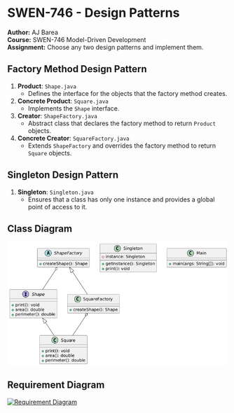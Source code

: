 # SWEN-746 - Design Patterns

**Author:** AJ Barea  
**Course:** SWEN-746 Model-Driven Development  
**Assignment:** Choose any two design patterns and implement them.

## Factory Method Design Pattern

1. **Product**: `Shape.java`
   - Defines the interface for the objects that the factory method creates.
2. **Concrete Product**: `Square.java`
   - Implements the `Shape` interface.
3. **Creator**: `ShapeFactory.java`
   - Abstract class that declares the factory method to return `Product` objects.
4. **Concrete Creator**: `SquareFactory.java`
   - Extends `ShapeFactory` and overrides the factory method to return `Square` objects.

## Singleton Design Pattern

1. **Singleton**: `Singleton.java`
   - Ensures that a class has only one instance and provides a global point of access to it.

## Class Diagram

![Class Diagram](src/assets/class-diagram.png)

## Requirement Diagram

[![Requirement Diagram](https://mermaid.ink/img/pako:eNq1VcFu2zAM_RVCpxZIDuu2iw8DhhYFeigwoLfCF9aiY6225Er02qDIv4-R7DjxnLVBUR9sy-Kj3nukrFdVOE0qU56eOuOpIctXBlcem9zmFuTam4FrLNj5NdwSV07DL2Qmb-E1RW4vozP4Mg6ZXjiDm6atUwKuaJpEUzArC22fq3QeQoUtQeEJ2Tg7ZvMmPGZQu-fx0x_yplw3MVUGxoaWihG0mRNxF7PfWFmuxIKm7C-m7K-oNJYAraQfMM-GK0irBmi9TJydLwCFcXxaDa0QkwDyZ-efImBw8edDYC_vUxlfpzIut3ZGGThAihpDkALIUySsoOxzJjapABRX-wQRT53YBZeRwoT7t-MN1MMSc66QwQxzoa_srkonUGYK_CbZwfJZzt_f4jyg96hLHFkdDgu6bZ7kfBjUuoff4mf4mJ4je3dZOMsoJVv-mO6M03DThnw_eq8TTgQdVCRh031-iyx93MpHpR705DLI3yeU5nj4PuiwN_7Fzrszi93O07wx_4-ft-1dK03lqYVqyDdotJwNsdNzJf_uhnKVyaumEruac5XbjYRix-5ubQuVlVgHWijvulW1G3Wtlm7uj5Xd1xbtvXPjmLQRbrfpOIqn0uYv2Kk2Ug?type=png)](https://mermaid.live/edit#pako:eNq1VcFu2zAM_RVCpxZIDuu2iw8DhhYFeigwoLfCF9aiY6225Er02qDIv4-R7DjxnLVBUR9sy-Kj3nukrFdVOE0qU56eOuOpIctXBlcem9zmFuTam4FrLNj5NdwSV07DL2Qmb-E1RW4vozP4Mg6ZXjiDm6atUwKuaJpEUzArC22fq3QeQoUtQeEJ2Tg7ZvMmPGZQu-fx0x_yplw3MVUGxoaWihG0mRNxF7PfWFmuxIKm7C-m7K-oNJYAraQfMM-GK0irBmi9TJydLwCFcXxaDa0QkwDyZ-efImBw8edDYC_vUxlfpzIut3ZGGThAihpDkALIUySsoOxzJjapABRX-wQRT53YBZeRwoT7t-MN1MMSc66QwQxzoa_srkonUGYK_CbZwfJZzt_f4jyg96hLHFkdDgu6bZ7kfBjUuoff4mf4mJ4je3dZOMsoJVv-mO6M03DThnw_eq8TTgQdVCRh031-iyx93MpHpR705DLI3yeU5nj4PuiwN_7Fzrszi93O07wx_4-ft-1dK03lqYVqyDdotJwNsdNzJf_uhnKVyaumEruac5XbjYRix-5ubQuVlVgHWijvulW1G3Wtlm7uj5Xd1xbtvXPjmLQRbrfpOIqn0uYv2Kk2Ug)
